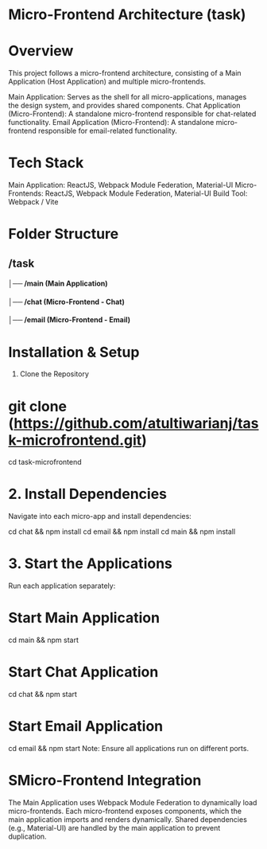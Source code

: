 # Micro-Frontend Architecture (task)
# Overview
This project follows a micro-frontend architecture, consisting of a Main Application (Host Application) and multiple micro-frontends.

Main Application: Serves as the shell for all micro-applications, manages the design system, and provides shared components.
Chat Application (Micro-Frontend): A standalone micro-frontend responsible for chat-related functionality.
Email Application (Micro-Frontend): A standalone micro-frontend responsible for email-related functionality.
# Tech Stack
Main Application: ReactJS, Webpack Module Federation, Material-UI
Micro-Frontends: ReactJS, Webpack Module Federation, Material-UI
Build Tool: Webpack / Vite
# Folder Structure

## /task
#### │── /main  (Main Application)
#### │── /chat  (Micro-Frontend - Chat)
#### │── /email (Micro-Frontend - Email)
# Installation & Setup
1. Clone the Repository

# git clone (https://github.com/atultiwarianj/task-microfrontend.git)
cd task-microfrontend



# 2. Install Dependencies
Navigate into each micro-app and install dependencies:

cd chat && npm install
cd email && npm install
cd main && npm install


# 3. Start the Applications
Run each application separately:

# Start Main Application
cd main && npm start

# Start Chat Application
cd chat && npm start

# Start Email Application
cd email && npm start
Note: Ensure all applications run on different ports.

# SMicro-Frontend Integration
The Main Application uses Webpack Module Federation to dynamically load micro-frontends.
Each micro-frontend exposes components, which the main application imports and renders dynamically.
Shared dependencies (e.g., Material-UI) are handled by the main application to prevent duplication.
